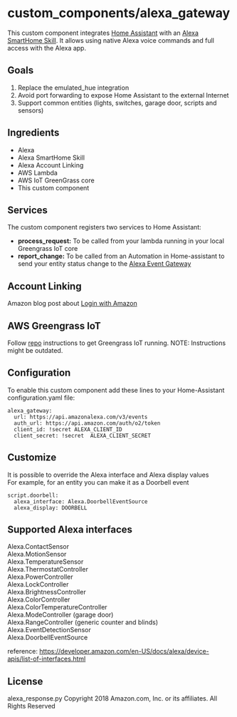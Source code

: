# custom_components/alexa_gateway
This custom component integrates [Home Assistant](https://www.home-assistant.io) with an [Alexa SmartHome Skill](https://developer.amazon.com/en-US/docs/alexa/smarthome/understand-the-smart-home-skill-api.html). It allows using native Alexa voice commands and full access with the Alexa app.

## Goals
1. Replace the emulated_hue integration</br>
2. Avoid port forwarding to expose Home Assistant to the external Internet</br>
3. Support common entities (lights, switches, garage door, scripts and sensors)</br>

## Ingredients
- Alexa
- Alexa SmartHome Skill
- Alexa Account Linking
- AWS Lambda
- AWS IoT GreenGrass core
- This custom component

## Services
The custom component registers two services to Home Assistant:</br>
* <b>process_request:</b> To be called from your lambda running in your local Greengrass IoT core
* <b>report_change:</b> To be called from an Automation in Home-assistant to send your entity status change to the [Alexa Event Gateway](https://developer.amazon.com/en-US/docs/alexa/smarthome/send-events-to-the-alexa-event-gateway.html)

## Account Linking
Amazon blog post about [Login with Amazon](https://developer.amazon.com/blogs/post/Tx3CX1ETRZZ2NPC/Alexa-Account-Linking-5-Steps-to-Seamlessly-Link-Your-Alexa-Skill-with-Login-wit)

## AWS Greengrass IoT
Follow [repo](https://github.com/RABCbot/aws-iot-greengrass-rpizero) instructions to get Greengrass IoT running.
NOTE: Instructions might be outdated.

## Configuration
To enable this custom component add these lines to your Home-Assistant configuration.yaml file:
```
alexa_gateway:
  url: https://api.amazonalexa.com/v3/events
  auth_url: https://api.amazon.com/auth/o2/token
  client_id: !secret ALEXA_CLIENT_ID
  client_secret: !secret  ALEXA_CLIENT_SECRET
```

## Customize
It is possible to override the Alexa interface and Alexa display values</br>
For example, for an entity you can make it as a Doorbell event
```
script.doorbell:
  alexa_interface: Alexa.DoorbellEventSource
  alexa_display: DOORBELL
```

## Supported Alexa interfaces
Alexa.ContactSensor</br>
Alexa.MotionSensor</br>
Alexa.TemperatureSensor</br>
Alexa.ThermostatController</br>
Alexa.PowerController</br>
Alexa.LockController</br>
Alexa.BrightnessController</br>
Alexa.ColorController</br>
Alexa.ColorTemperatureController</br>
Alexa.ModeController (garage door)</br>
Alexa.RangeController (generic counter and blinds)</br>
Alexa.EventDetectionSensor</br>
Alexa.DoorbellEventSource</br>

reference: https://developer.amazon.com/en-US/docs/alexa/device-apis/list-of-interfaces.html

## License
alexa_response.py
Copyright 2018 Amazon.com, Inc. or its affiliates. All Rights Reserved
